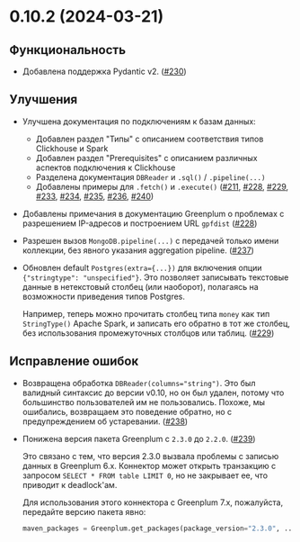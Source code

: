 # 0.10.2 (2024-03-21)

## Функциональность

- Добавлена поддержка Pydantic v2. ([#230](https://github.com/MobileTeleSystems/onetl/pull/230))

## Улучшения

- Улучшена документация по подключениям к базам данных:
    - Добавлен раздел "Типы" с описанием соответствия типов Clickhouse и Spark
    - Добавлен раздел "Prerequisites" с описанием различных аспектов подключения к Clickhouse
    - Разделена документация `DBReader` и `.sql()` / `.pipeline(...)`
    - Добавлены примеры для `.fetch()` и `.execute()` ([#211](https://github.com/MobileTeleSystems/onetl/pull/211), [#228](https://github.com/MobileTeleSystems/onetl/pull/228), [#229](https://github.com/MobileTeleSystems/onetl/pull/229), [#233](https://github.com/MobileTeleSystems/onetl/pull/233), [#234](https://github.com/MobileTeleSystems/onetl/pull/234), [#235](https://github.com/MobileTeleSystems/onetl/pull/235), [#236](https://github.com/MobileTeleSystems/onetl/pull/236), [#240](https://github.com/MobileTeleSystems/onetl/pull/240))

- Добавлены примечания в документацию Greenplum о проблемах с разрешением IP-адресов и построением URL `gpfdist` ([#228](https://github.com/MobileTeleSystems/onetl/pull/228))

- Разрешен вызов `MongoDB.pipeline(...)` с передачей только имени коллекции, без явного указания aggregation pipeline. ([#237](https://github.com/MobileTeleSystems/onetl/pull/237))

- Обновлен default `Postgres(extra={...})` для включения опции `{"stringtype": "unspecified"}`. Это позволяет записывать текстовые данные в нетекстовый столбец (или наоборот), полагаясь на возможности приведения типов Postgres.

  Например, теперь можно прочитать столбец типа `money` как тип `StringType()` Apache Spark, и записать его обратно в тот же столбец, без использования промежуточных столбцов или таблиц. ([#229](https://github.com/MobileTeleSystems/onetl/pull/229))

## Исправление ошибок

- Возвращена обработка `DBReader(columns="string")`. Это был валидный синтаксис до версии v0.10, но он был удален, потому что большинство пользователей им не пользовались. Похоже, мы ошибались, возвращаем это поведение обратно, но с предупреждением об устаревании. ([#238](https://github.com/MobileTeleSystems/onetl/pull/238))

- Понижена версия пакета Greenplum с `2.3.0` до `2.2.0`. ([#239](https://github.com/MobileTeleSystems/onetl/pull/239))

  Это связано с тем, что версия 2.3.0 вызвала проблемы с записью данных в Greenplum 6.x. Коннектор может открыть транзакцию с запросом `SELECT * FROM table LIMIT 0`, но не закрывает ее, что приводит к deadlock'ам.

  Для использования этого коннектора с Greenplum 7.x, пожалуйста, передайте версию пакета явно:

  ```python
  maven_packages = Greenplum.get_packages(package_version="2.3.0", ...)
  ```
